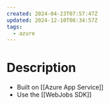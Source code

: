 ```yaml
---
created: 2024-04-23T07:57:47Z
updated: 2024-12-10T08:34:57Z
tags:
  - azure
---
```

# Description
- Built on [[Azure App Service]]
- Use the [[WebJobs SDK]]